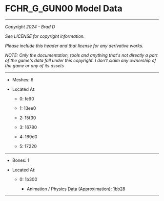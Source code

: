 # FCHR_G_GUN00 Model Data

---

*Copyright 2024 - Brad D*

*See LICENSE for copyright information.*

*Please include this header and that license for any derivative works.*

*NOTE: Only the documentation, tools and anything that's not directly a part of the game's data fall under this copyright. I don't claim any ownership of the game or any of its assets*

---

* Meshes: 6

* Located At:

  * 0: fe90

  * 1: 13ee0

  * 2: 15f30

  * 3: 16780

  * 4: 169d0

  * 5: 17220

---

* Bones: 1

* Located At:

  * 0: 1b300

    * Animation / Physics Data (Approximation): 1bb28

---

